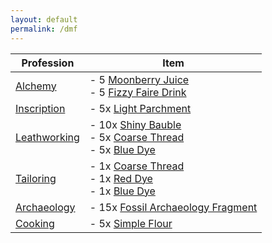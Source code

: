 ```yaml
---
layout: default
permalink: /dmf
---
```


| Profession | Item |
|---|---|
| [Alchemy](https://www.wowhead.com/mop-classic/skill=171/alchemy) | - 5 [Moonberry Juice](https://www.wowhead.com/mop-classic/item=1645/moonberry-juice)<br>- 5 [Fizzy Faire Drink](https://www.wowhead.com/mop-classic/item=19299/fizzy-faire-drink) |
| [Inscription](https://www.wowhead.com/mop-classic/skill=773/inscription) | - 5x [Light Parchment](https://www.wowhead.com/mop-classic/item=39354/light-parchment) |
| [Leathworking](https://www.wowhead.com/mop-classic/skill=165/leatherworking) | - 10x [Shiny Bauble](https://www.wowhead.com/mop-classic/item=6529/shiny-bauble)<br>- 5x [Coarse Thread](https://www.wowhead.com/item=2320/coarse-thread)<br>- 5x [Blue Dye](https://www.wowhead.com/mop-classic/item=6260/blue-dye) |
| [Tailoring](https://www.wowhead.com/mop-classic/skill=197/tailoring) | - 1x [Coarse Thread](https://www.wowhead.com/mop-classic/item=2320/coarse-thread)<br>- 1x [Red Dye](https://www.wowhead.com/mop-classic/item=2604/red-dye)<br>- 1x [Blue Dye](https://www.wowhead.com/mop-classic/item=6260/blue-dye) |
| [Archaeology](https://www.wowhead.com/mop-classic/skill=794/archaeology) | - 15x [Fossil Archaeology Fragment](https://www.wowhead.com/mop-classic/currency=393/fossil-archaeology-fragment) |
| [Cooking](https://www.wowhead.com/mop-classic/skill=185/cooking) | - 5x [Simple Flour](https://www.wowhead.com/mop-classic/item=30817/simple-flour) |